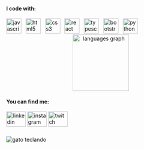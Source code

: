 <h4 align="left">I code with:</h4>

<div align="left">
  <img src="https://cdn.jsdelivr.net/gh/devicons/devicon/icons/javascript/javascript-original.svg" height="40" alt="javascript logo" />
  &nbsp;
  <img src="https://cdn.jsdelivr.net/gh/devicons/devicon/icons/html5/html5-original.svg" height="40" alt="html5 logo" />
  &nbsp;
  <img src="https://cdn.jsdelivr.net/gh/devicons/devicon/icons/css3/css3-original.svg" height="40" alt="css3 logo" />
  &nbsp;
  <img src="https://cdn.jsdelivr.net/gh/devicons/devicon/icons/react/react-original.svg" height="40" alt="react logo" />
  &nbsp;
  <img src="https://cdn.jsdelivr.net/gh/devicons/devicon/icons/typescript/typescript-original.svg" height="40" alt="typescript logo" />
  &nbsp;
  <img src="https://cdn.jsdelivr.net/gh/devicons/devicon/icons/bootstrap/bootstrap-original.svg" height="40" alt="bootstrap logo" />
  &nbsp;
  <img src="https://cdn.jsdelivr.net/gh/devicons/devicon/icons/python/python-original.svg" height="40" alt="python logo" />
</div>

<div align="center">
  <img src="https://github-readme-stats.vercel.app/api/top-langs?username=amandaamendoeira&locale=en&hide_title=false&layout=compact&card_width=320&langs_count=5&theme=dracula&hide_border=false&order=2" height="150" alt="languages graph" />
</div>

<h4 align="left">You can find me:</h4>

<div align="left">
  <a href="https://www.linkedin.com/in/amandaamendoeira" target="_blank"><img src="https://raw.githubusercontent.com/maurodesouza/profile-readme-generator/master/src/assets/icons/social/linkedin/default.svg" width="52" height="40" alt="linkedin logo"/></a>
  <a href="https://instagram.com/amandaamendoeira" target="_blank"><img src="https://raw.githubusercontent.com/maurodesouza/profile-readme-generator/master/src/assets/icons/social/instagram/default.svg" width="52" height="40" alt="instagram logo"/></a>
  <a href="https://www.twitch.tv/eianahi" target="_blank"><img src="https://raw.githubusercontent.com/maurodesouza/profile-readme-generator/master/src/assets/icons/social/twitch/default.svg" width="52" height="40" alt="twitch logo"/></a>
</div>

###

<div><img style="margin-bottom: 30px" class="img-container" src="https://www.alura.com.br/artigos/assets/como-criar-um-readme-para-seu-perfil-github/imagem14.gif" alt="gato teclando"></div>
